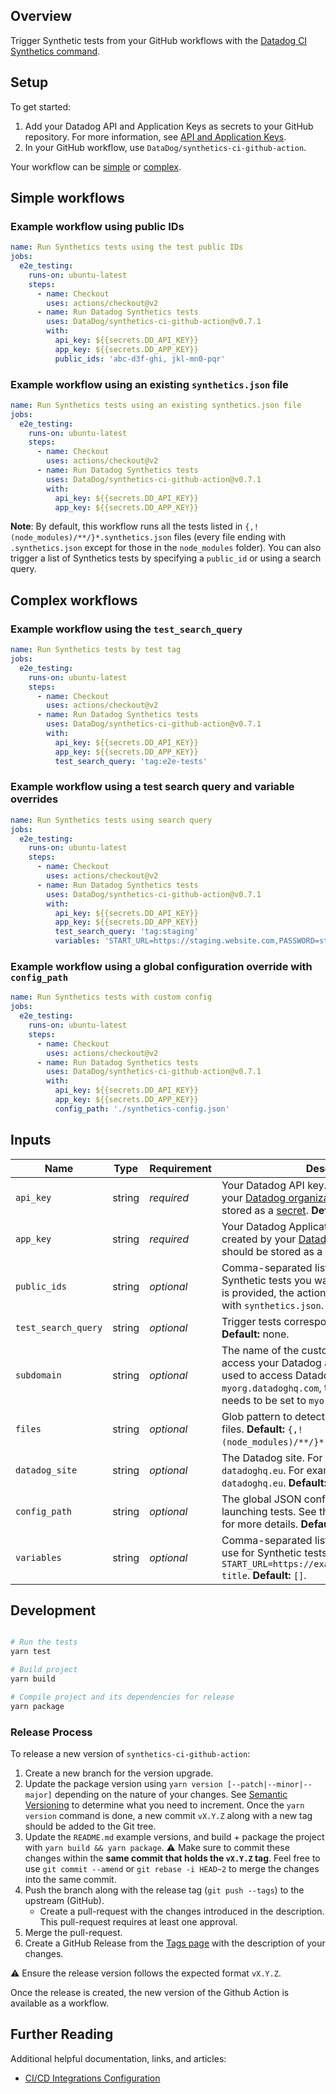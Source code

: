 ## Overview

Trigger Synthetic tests from your GitHub workflows with the [Datadog CI Synthetics command][1].

## Setup

To get started:

1. Add your Datadog API and Application Keys as secrets to your GitHub repository. For more information, see [API and Application Keys][2].
2. In your GitHub workflow, use `DataDog/synthetics-ci-github-action`.

Your workflow can be [simple](#simple-workflows) or [complex](#complex-workflows).

## Simple workflows

### Example workflow using public IDs

```yaml
name: Run Synthetics tests using the test public IDs
jobs:
  e2e_testing:
    runs-on: ubuntu-latest
    steps:
      - name: Checkout
        uses: actions/checkout@v2
      - name: Run Datadog Synthetics tests
        uses: DataDog/synthetics-ci-github-action@v0.7.1
        with:
          api_key: ${{secrets.DD_API_KEY}}
          app_key: ${{secrets.DD_APP_KEY}}
          public_ids: 'abc-d3f-ghi, jkl-mn0-pqr'
```

### Example workflow using an existing `synthetics.json` file

```yaml
name: Run Synthetics tests using an existing synthetics.json file
jobs:
  e2e_testing:
    runs-on: ubuntu-latest
    steps:
      - name: Checkout
        uses: actions/checkout@v2
      - name: Run Datadog Synthetics tests
        uses: DataDog/synthetics-ci-github-action@v0.7.1
        with:
          api_key: ${{secrets.DD_API_KEY}}
          app_key: ${{secrets.DD_APP_KEY}}
```

**Note**: By default, this workflow runs all the tests listed in `{,!(node_modules)/**/}*.synthetics.json` files (every file ending with `.synthetics.json` except for those in the `node_modules` folder). You can also trigger a list of Synthetics tests by specifying a `public_id` or using a search query.

## Complex workflows

### Example workflow using the `test_search_query`

```yaml
name: Run Synthetics tests by test tag
jobs:
  e2e_testing:
    runs-on: ubuntu-latest
    steps:
      - name: Checkout
        uses: actions/checkout@v2
      - name: Run Datadog Synthetics tests
        uses: DataDog/synthetics-ci-github-action@v0.7.1
        with:
          api_key: ${{secrets.DD_API_KEY}}
          app_key: ${{secrets.DD_APP_KEY}}
          test_search_query: 'tag:e2e-tests'
```

### Example workflow using a test search query and variable overrides

```yaml
name: Run Synthetics tests using search query
jobs:
  e2e_testing:
    runs-on: ubuntu-latest
    steps:
      - name: Checkout
        uses: actions/checkout@v2
      - name: Run Datadog Synthetics tests
        uses: DataDog/synthetics-ci-github-action@v0.7.1
        with:
          api_key: ${{secrets.DD_API_KEY}}
          app_key: ${{secrets.DD_APP_KEY}}
          test_search_query: 'tag:staging'
          variables: 'START_URL=https://staging.website.com,PASSWORD=stagingpassword'
```

### Example workflow using a global configuration override with `config_path`

```yaml
name: Run Synthetics tests with custom config
jobs:
  e2e_testing:
    runs-on: ubuntu-latest
    steps:
      - name: Checkout
        uses: actions/checkout@v2
      - name: Run Datadog Synthetics tests
        uses: DataDog/synthetics-ci-github-action@v0.7.1
        with:
          api_key: ${{secrets.DD_API_KEY}}
          app_key: ${{secrets.DD_APP_KEY}}
          config_path: './synthetics-config.json'
```

## Inputs

| Name                | Type   | Requirement | Description                                                                                                                                                                                              |
| ------------------- | ------ | ----------- | -------------------------------------------------------------------------------------------------------------------------------------------------------------------------------------------------------- |
| `api_key`           | string | _required_  | Your Datadog API key. This key is created by your [Datadog organization][2] and should be stored as a [secret][3]. **Default:** none.                                                                    |
| `app_key`           | string | _required_  | Your Datadog Application key. This key is created by your [Datadog organization][2] and should be stored as a [secret][3]. **Default:** none.                                                            |
| `public_ids`        | string | _optional_  | Comma-separated list of public IDs for Synthetic tests you want to trigger. If no value is provided, the action looks for files named with `synthetics.json`. **Default:** none.                         |
| `test_search_query` | string | _optional_  | Trigger tests corresponding to a [search][5] query. **Default:** none.                                                                                                                                   |
| `subdomain`         | string | _optional_  | The name of the custom subdomain set to access your Datadog application. If the URL used to access Datadog is `myorg.datadoghq.com`, the subdomain value needs to be set to `myorg`. **Default:** `app`. |
| `files`             | string | _optional_  | Glob pattern to detect Synthetic tests config files. **Default:** `{,!(node_modules)/**/}*.synthetics.json`.                                                                                             |
| `datadog_site`      | string | _optional_  | The Datadog site. For users in the EU, set to `datadoghq.eu`. For example: `datadoghq.com` or `datadoghq.eu`. **Default:** `datadoghq.com`.                                                              |
| `config_path`       | string | _optional_  | The global JSON configuration is used when launching tests. See the [example configuration][4] for more details. **Default:** `datadog-ci.json`.                                                         |
| `variables`         | string | _optional_  | Comma-separated list of global variables to use for Synthetic tests. For example: `START_URL=https://example.org,MY_VARIABLE=My title`. **Default:** `[]`.                                               |

## Development

```bash

# Run the tests
yarn test

# Build project
yarn build

# Compile project and its dependencies for release
yarn package
```

### Release Process

To release a new version of `synthetics-ci-github-action`:

1. Create a new branch for the version upgrade.
2. Update the package version using `yarn version [--patch|--minor|--major]` depending on the nature of your changes. See [Semantic Versioning](https://semver.org/#summary) to determine what you need to increment. Once the `yarn version` command is done, a new commit `vX.Y.Z` along with a new tag should be added to the Git tree.
3. Update the `README.md` example versions, and build + package the project with `yarn build && yarn package`. :warning: Make sure to commit these changes within the **same commit that holds the `vX.Y.Z` tag**. Feel free to use `git commit --amend` or `git rebase -i HEAD~2` to merge the changes into the same commit.
4. Push the branch along with the release tag (`git push --tags`) to the upstream (GitHub).
   - Create a pull-request with the changes introduced in the description. This pull-request requires at least one approval.
5. Merge the pull-request.
6. Create a GitHub Release from the [Tags page](https://github.com/DataDog/synthetics-ci-github-action/tags) with the description of your changes.

⚠️ Ensure the release version follows the expected format `vX.Y.Z`.

Once the release is created, the new version of the Github Action is available as a workflow.

## Further Reading

Additional helpful documentation, links, and articles:

- [CI/CD Integrations Configuration][6]

[1]: https://github.com/DataDog/datadog-ci
[2]: https://docs.datadoghq.com/account_management/api-app-keys/
[3]: https://docs.github.com/en/actions/reference/encrypted-secrets
[4]: https://docs.datadoghq.com/synthetics/cicd_integrations/configuration/?tab=npm#setup-a-client
[5]: https://docs.datadoghq.com/synthetics/search/#search
[6]: https://docs.datadoghq.com/synthetics/cicd_integrations/configuration
